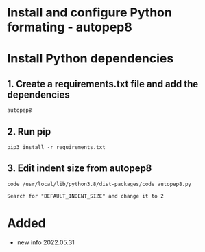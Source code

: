 # Install and configure Python formating - autopep8

# Install Python dependencies

## 1. Create a requirements.txt file and add the dependencies
```
autopep8
```

## 2. Run pip
```
pip3 install -r requirements.txt
```

## 3. Edit indent size from autopep8
```
code /usr/local/lib/python3.8/dist-packages/code autopep8.py

Search for "DEFAULT_INDENT_SIZE" and change it to 2
```

# Added
- new info 2022.05.31